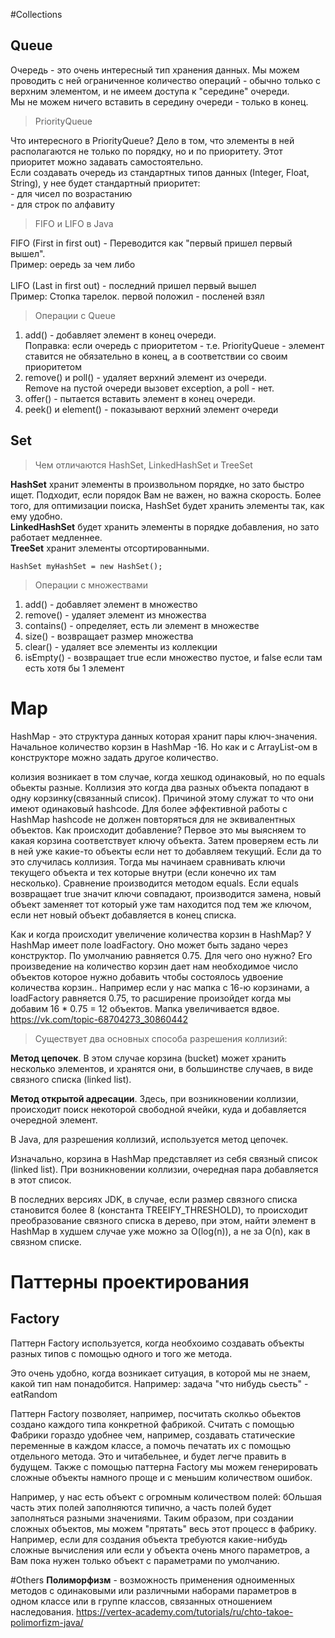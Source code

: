 #Collections
## Queue
Очередь - это очень интересный тип хранения данных. Мы можем проводить с ней ограниченное количество операций - обычно только с верхним элементом, и не имеем доступа к "середине" очереди.
<br />Мы не можем ничего вставить в середину очереди - только в конец.
> PriorityQueue

Что интересного в PriorityQueue? Дело в том, что элементы в ней располагаются не только по порядку, но и по приоритету. Этот приоритет можно задавать самостоятельно.
<br />Eсли создавать очередь из стандартных типов данных (Integer, Float, String), у нее будет стандартный приоритет:
<br /> - для чисел по возрастанию
<br /> - для строк по алфавиту

>FIFO и LIFO в Java

FIFO (First in first out) - Переводится как "первый пришел первый вышел".
<br />Пример: оередь за чем либо
<br /><br />LIFO (Last in first out) - последний пришел первый вышел
<br />Пример: Стопка тарелок. первой положил - посленей взял
<br />
>Операции с Queue
1. add() - добавляет элемент в конец очереди.
<br /> Поправка: если очередь с приоритетом - т.е. PriorityQueue - элемент ставится не обязательно в конец, а в соответствии со своим приоритетом
2. remove() и poll() - удаляет верхний элемент из очереди.  
Remove на пустой очереди вызовет exception, а poll - нет.
3. offer() - пытается вставить элемент в конец очереди.
4. peek() и element() - показывают верхний элемент очереди


## Set
>Чем отличаются HashSet, LinkedHashSet и TreeSet

<b>HashSet</b> хранит элементы в произвольном порядке, но зато быстро ищет. Подходит, если порядок Вам не важен, но важна скорость. Более того, для оптимизации поиска, HashSet будет хранить элементы так, как ему удобно.
<br/><b>LinkedHashSet</b> будет хранить элементы в порядке добавления, но зато работает медленнее.
<br/><b>TreeSet</b> хранит элементы отсортированными.

<code>HashSet<String> myHashSet = new HashSet<String>();</code>

>Операции с множествами
1. add() - добавляет элемент в множество
2. remove() - удаляет элемент из множества
3. contains() - определяет, есть ли элемент в множестве
4. size() - возвращает размер множества
5. clear() - удаляет все элементы из коллекции
6. isEmpty() - возвращает true если множество пустое, и false если там есть хотя бы 1 элемент

# Map
HashMap - это структура данных которая хранит пары ключ-значения.
<br />Начальное количество корзин в HashMap -16. Но как и с ArrayList-ом в конструкторе можно задать другое количество.

колизия возникает в том случае, когда хешкод одинаковый, но по equals обьекты разные.
Коллизия это когда два разных объекта попадают в одну корзинку(связанный список). Причиной этому служат то что они имеют одинаковый hashcode. Для более эффективной работы с HashMap hashcode не должен повторяться для не эквивалентных объектов.
Как происходит добавление? Первое это мы выясняем то какая корзина соответствует ключу объекта. Затем проверяем есть ли в ней уже какие-то объекты если нет то добавляем текущий. Если да то это случилась коллизия. Тогда мы начинаем сравнивать ключи текущего объекта и тех которые внутри (если конечно их там несколько). Сравнение производится методом equals. Если equals возвращает true значит ключи совпадают, производится замена, новый объект заменяет тот который уже там находится под тем же ключом, если нет новый объект добавляется в конец списка.

Как и когда происходит увеличение количества корзин в HashMap?
У HashMap имеет поле loadFactory. Оно может быть задано через конструктор. По умолчанию равняется 0.75. Для чего оно нужно? Его произведение на количество корзин дает нам необходимое число объектов которое нужно добавить чтобы состоялось удвоение количества корзин.. Например если у нас мапка с 16-ю корзинами, а loadFactory равняется 0.75, то расширение произойдет когда мы добавим 16 * 0.75 = 12 объектов. Мапка увеличивается вдвое.
https://vk.com/topic-68704273_30860442

>Существует два основных способа разрешения коллизий:

<b>Метод цепочек</b>. В этом случае корзина (bucket) может хранить несколько элементов, и хранятся они, в большинстве случаев, в виде связного списка (linked list).

<b>Метод открытой адресации</b>. Здесь, при возникновении коллизии, происходит поиск некоторой свободной ячейки, куда и добавляется очередной элемент.

В Java, для разрешения коллизий, используется метод цепочек.

Изначально, корзина в HashMap представляет из себя связный список (linked list). При возникновении коллизии, очередная пара добавляется в этот список.

В последних версиях JDK, в случае, если размер связного списка становится более 8 (константа TREEIFY_THRESHOLD), то происходит преобразование связного списка в дерево, при этом, найти элемент в HashMap в худшем случае уже можно за O(log(n)), а не за O(n), как в связном списке.
  

# Паттерны проектирования
## Factory

Паттерн Factory используется, когда необхоимо создавать объекты разных типов с помощью одного и того же метода. 

Это очень удобно, когда возникает ситуация, в которой мы не знаем, какой тип нам понадобится.
Например: задача "что нибудь сьесть" - eatRandom

Паттерн Factory позволяет, например, посчитать сколкьо обьектов создано каждого типа конкретной фабрикой.
Считать с помощью Фабрики гораздо удобнее чем, например, создавать статические переменные в каждом классе, а помочь печатать их с помощью отдельного метода. Это и читабельнее, и будет легче править в будущем.
Также с помощью паттерна Factory мы можем генерировать сложные объекты намного проще и с меньшим количеством ошибок.

Например, у нас есть объект с огромным количеством полей:
бОльшая часть этих полей заполняются типично, а часть полей будет заполняться разными значениями.
Таким образом, при создании сложных объектов, мы можем "прятать" весь этот процесс в фабрику. 
Например, если для создания объекта требуются какие-нибудь сложные вычисления или если у объекта очень много параметров, а Вам пока нужен только объект с параметрами по умолчанию.

#Others
<b>Полиморфизм</b> - возможность применения одноименных методов с одинаковыми или различными наборами параметров в одном классе или в группе классов, связанных отношением наследования.
https://vertex-academy.com/tutorials/ru/chto-takoe-polimorfizm-java/

